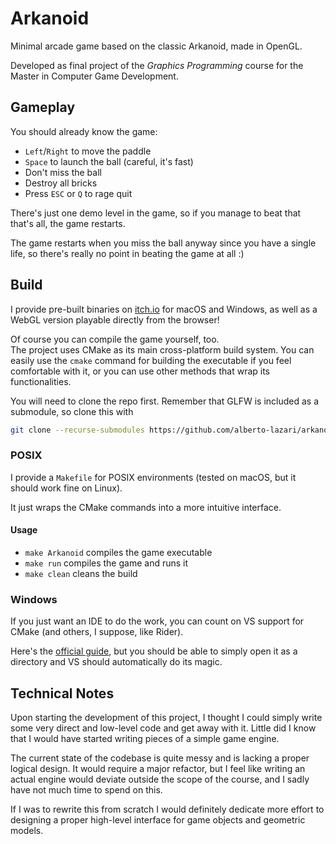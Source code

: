 # Arkanoid

Minimal arcade game based on the classic Arkanoid, made in OpenGL.

Developed as final project of the *Graphics Programming* course for the Master in Computer Game Development.


## Gameplay

You should already know the game:
- `Left`/`Right` to move the paddle
- `Space` to launch the ball (careful, it's fast)
- Don't miss the ball
- Destroy all bricks
- Press `ESC` or `Q` to rage quit

There's just one demo level in the game,
so if you manage to beat that that's all, the game restarts.

The game restarts when you miss the ball anyway since you have a single life,
so there's really no point in beating the game at all :)


## Build

I provide pre-built binaries on [itch.io](https://alberto-lazari.itch.io/arkanoid) for macOS and Windows,
as well as a WebGL version playable directly from the browser!

Of course you can compile the game yourself, too. \
The project uses CMake as its main cross-platform build system.
You can easily use the `cmake` command for building the executable if you feel comfortable with it,
or you can use other methods that wrap its functionalities.

You will need to clone the repo first.
Remember that GLFW is included as a submodule, so clone this with
```bash
git clone --recurse-submodules https://github.com/alberto-lazari/arkanoid
```

### POSIX

I provide a `Makefile` for POSIX environments
(tested on macOS, but it should work fine on Linux).

It just wraps the CMake commands into a more intuitive interface.

#### Usage

- `make Arkanoid` compiles the game executable
- `make run` compiles the game and runs it
- `make clean` cleans the build

### Windows

If you just want an IDE to do the work, you can count on VS support for CMake
(and others, I suppose, like Rider).


Here's the [official guide](https://learn.microsoft.com/en-us/cpp/build/cmake-projects-in-visual-studio?view=msvc-170),
but you should be able to simply open it as a directory and VS should automatically do its magic.


## Technical Notes

Upon starting the development of this project,
I thought I could simply write some very direct and low-level code and get away with it.
Little did I know that I would have started writing pieces of a simple game engine.

The current state of the codebase is quite messy and is lacking a proper logical design.
It would require a major refactor,
but I feel like writing an actual engine would deviate outside the scope of the course,
and I sadly have not much time to spend on this.

If I was to rewrite this from scratch I would definitely dedicate more effort to designing a proper high-level interface for game objects and geometric models.
